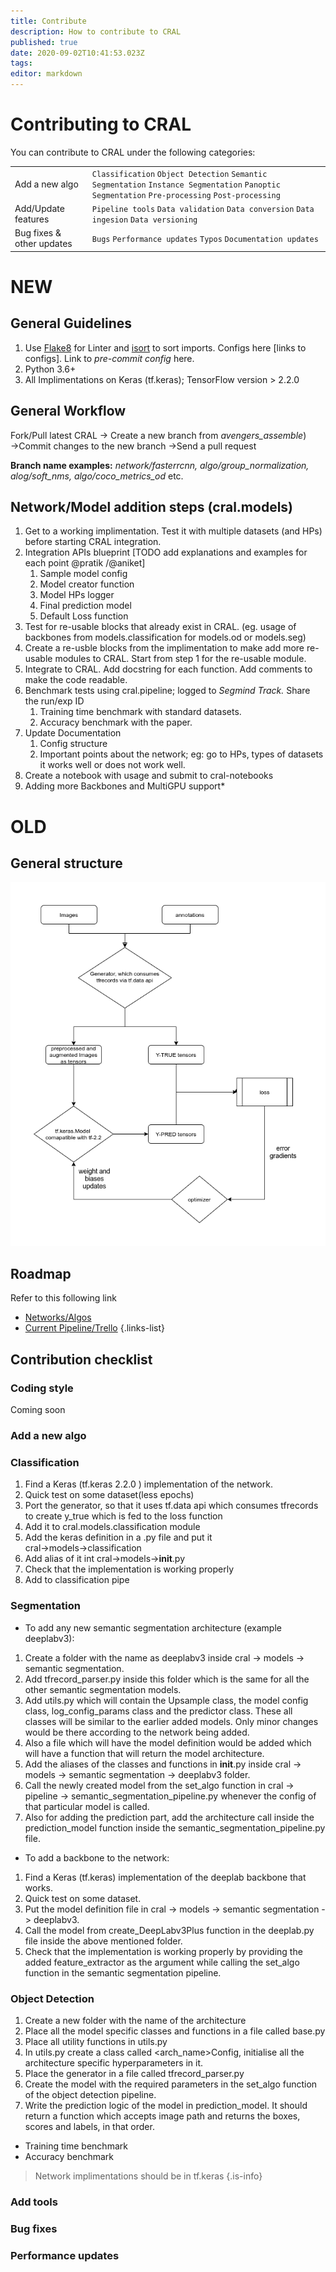 ```yaml
---
title: Contribute
description: How to contribute to CRAL
published: true
date: 2020-09-02T10:41:53.023Z
tags: 
editor: markdown
---
```


# Contributing to CRAL

You can contribute to CRAL under the following categories:

| | |
|---|---|
| Add a new algo | `Classification` `Object Detection` `Semantic Segmentation` `Instance Segmentation` `Panoptic Segmentation` `Pre-processing` `Post-processing` |
| Add/Update features | `Pipeline tools` `Data validation` `Data conversion` `Data ingesion` `Data versioning` | 
| Bug fixes & other updates | `Bugs` `Performance updates` `Typos` `Documentation updates`|

# NEW
## **General Guidelines**

1. Use [Flake8](https://pypi.org/project/flake8/) for Linter and [isort](https://pypi.org/project/isort/) to sort imports. Configs here [links to configs]. Link to *pre-commit config* here.
2. Python 3.6+
3. All Implimentations on Keras (tf.keras); TensorFlow version > 2.2.0

## General **Workflow**

Fork/Pull latest CRAL → Create a new branch from *avengers_assemble*) →Commit changes to the new branch →Send a pull request

**Branch name examples:** *network/fasterrcnn, algo/group_normalization, alog/soft_nms, algo/coco_metrics_od* etc.

## **Network/Model addition steps (cral.models)**

1. Get to a working implimentation. Test it with multiple datasets (and HPs) before starting CRAL integration.
2. Integration APIs blueprint [TODO add explanations and examples for each point @pratik /@aniket]
    1. Sample model config
    2. Model creator function
    3. Model HPs logger
    4. Final prediction model
    5. Default Loss function
3. Test for re-usable blocks that already exist in CRAL. (eg. usage of backbones from models.classification for models.od or models.seg)
4. Create a re-usble blocks from the implimentation to make add more re-usable modules to CRAL. Start from step 1 for the re-usable module.
5. Integrate to CRAL. Add docstring for each function. Add comments to make the code readable.
6. Benchmark tests using cral.pipeline; logged to *Segmind Track.* Share the run/exp ID
    1. Training time benchmark with standard datasets.
    2. Accuracy benchmark with the paper.
7. Update Documentation
    1. Config structure
    2. Important points about the network; eg: go to HPs, types of datasets it works well or does not work well.
8. Create a notebook with usage and submit to cral-notebooks
9. Adding more Backbones and MultiGPU support*

# OLD
## General structure
![algo_contrib.png](/algo_contrib.png)

## Roadmap
Refer to this following link

- [Networks/Algos](https://docs.google.com/spreadsheets/d/e/2PACX-1vRaLketbBCL-9KrqSvEWYt96r3UC-Oof9Negm2oupUveaG1LdP0y-xxn6gemYUW-U_M7i-4M9NA_st8/pubhtml)
- [Current Pipeline/Trello](https://trello.com/b/YbizwO0D/segmind)
{.links-list}

## Contribution checklist
### Coding style
Coming soon

### Add a new algo
### Classification
1. Find a Keras (tf.keras 2.2.0 ) implementation of the network.
2. Quick test on some dataset(less epochs)
3. Port the generator, so that it uses tf.data api which consumes tfrecords to create y_true which is fed to the loss function 
4. Add it to cral.models.classification module
5. Add the keras definition in a .py file and put it cral→models→classification
6. Add alias of it int cral→models→__init__.py
7. Check that the implementation is working properly
8. Add to classification pipe

### Segmentation
- To add any new semantic segmentation architecture (example deeplabv3):
1. Create a folder with the name as deeplabv3 inside cral -> models -> semantic segmentation.
2. Add tfrecord_parser.py inside this folder which is the same for all the other semantic segmentation models.
3. Add utils.py which will contain the Upsample class, the model config class, log_config_params class and the predictor class. These all classes will be similar to the earlier added models. Only minor changes would be there according to the network being added. 
4. Also a file which will have the model definition would be added which will have a function that will return the model architecture. 
5. Add the aliases of the classes and functions in __init__.py inside cral -> models -> semantic segmentation -> deeplabv3 folder.
6. Call the newly created model from the set_algo function in cral -> pipeline -> semantic_segmentation_pipeline.py whenever the config of that particular model is called. 
7. Also for adding the prediction part, add the architecture call inside the prediction_model function inside the semantic_segmentation_pipeline.py file. 
- To add a backbone to the network:
1. Find a Keras (tf.keras) implementation of the deeplab backbone that works. 
2. Quick test on some dataset.
3. Put the model definition file in cral -> models -> semantic segmentation -> deeplabv3. 
4. Call the model from create_DeepLabv3Plus function in the deeplab.py file  inside the above mentioned folder. 
5. Check that the implementation is working properly by providing the added feature_extractor as the argument while calling the set_algo function in the semantic segmentation pipeline.

### Object Detection
1. Create a new folder with the name of the architecture
2. Place all the model specific classes and functions in a file called base.py
3. Place all utility functions in utils.py
4. In utils.py create a class called <arch_name>Config, initialise all the architecture specific hyperparameters in it.
5. Place the generator in a file called tfrecord_parser.py
6. Create the model with the required parameters in the set_algo function of the object detection pipeline.
7. Write the prediction logic of the model in prediction_model. It should return a function which accepts image path and returns the boxes, scores and labels, in that order.


- Training time benchmark
- Accuracy benchmark
> Network implimentations should be in tf.keras
{.is-info}

### Add tools

### Bug fixes

### Performance updates

